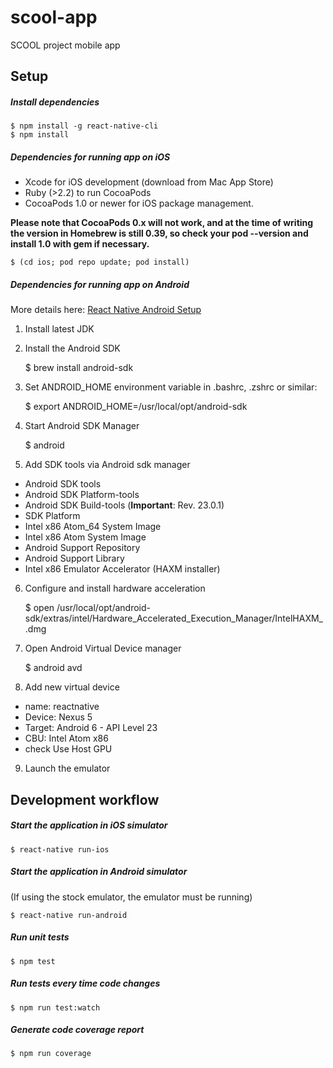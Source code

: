 # scool-app
SCOOL project mobile app

## Setup
##### Install dependencies
```
$ npm install -g react-native-cli
$ npm install
```

##### Dependencies for running app on iOS
- Xcode for iOS development (download from Mac App Store)
- Ruby (>2.2) to run CocoaPods
- CocoaPods 1.0 or newer for iOS package management.

**Please note that CocoaPods 0.x will not work, and at the time of writing the
version in Homebrew is still 0.39, so check your pod --version and install 1.0
with gem if necessary.**

```
$ (cd ios; pod repo update; pod install)
```

##### Dependencies for running app on Android

More details here: [React Native Android Setup](https://facebook.github.io/react-native/docs/android-setup.html)

1. Install latest JDK
2. Install the Android SDK

    $ brew install android-sdk

3. Set ANDROID_HOME environment variable in .bashrc, .zshrc or similar:

    $ export ANDROID_HOME=/usr/local/opt/android-sdk

4. Start Android SDK Manager

    $ android

5. Add SDK tools via Android sdk manager

  - Android SDK tools
  - Android SDK Platform-tools
  - Android SDK Build-tools (**Important**: Rev. 23.0.1)
  - SDK Platform
  - Intel x86 Atom_64 System Image
  - Intel x86 Atom System Image
  - Android Support Repository
  - Android Support Library
  - Intel x86 Emulator Accelerator (HAXM installer)

6. Configure and install hardware acceleration

    $ open /usr/local/opt/android-sdk/extras/intel/Hardware_Accelerated_Execution_Manager/IntelHAXM_<version>.dmg

7. Open Android Virtual Device manager

    $ android avd

8. Add new virtual device

  - name: reactnative
  - Device: Nexus 5
  - Target: Android 6 - API Level 23
  - CBU: Intel Atom x86
  - check Use Host GPU

9. Launch the emulator

## Development workflow

##### Start the application in iOS simulator
```
$ react-native run-ios
```

##### Start the application in Android simulator
(If using the stock emulator, the emulator must be running)
```
$ react-native run-android
```

##### Run unit tests
```
$ npm test
```

##### Run tests every time code changes
```
$ npm run test:watch
```

##### Generate code coverage report
```
$ npm run coverage
```
